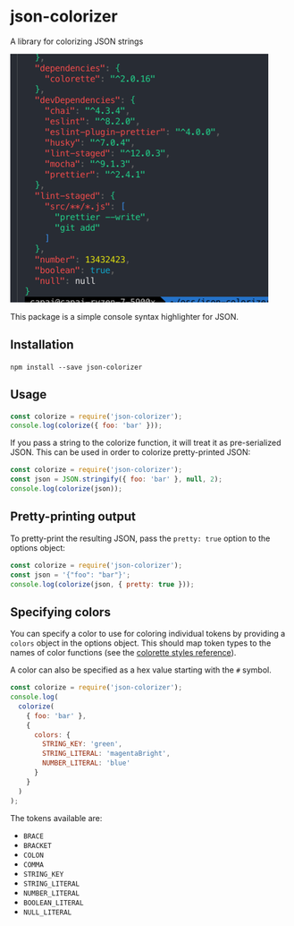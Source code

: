 # json-colorizer

A library for colorizing JSON strings

![](https://raw.githubusercontent.com/capaj/json-colorizer/master/screenshot-colorette.png)

This package is a simple console syntax highlighter for JSON.

## Installation

`npm install --save json-colorizer`

## Usage

```js
const colorize = require('json-colorizer');
console.log(colorize({ foo: 'bar' }));
```

If you pass a string to the colorize function, it will treat it as pre-serialized JSON. This can be used in order to colorize pretty-printed JSON:

```js
const colorize = require('json-colorizer');
const json = JSON.stringify({ foo: 'bar' }, null, 2);
console.log(colorize(json));
```

## Pretty-printing output

To pretty-print the resulting JSON, pass the `pretty: true` option to the options object:

```js
const colorize = require('json-colorizer');
const json = '{"foo": "bar"}';
console.log(colorize(json, { pretty: true }));
```

## Specifying colors

You can specify a color to use for coloring individual tokens by providing a `colors` object in the options object. This should map token types to the names of color functions (see the [colorette styles reference](https://github.com/jorgebucaran/colorette#supported-colors)).

A color can also be specified as a hex value starting with the `#` symbol.

```js
const colorize = require('json-colorizer');
console.log(
  colorize(
    { foo: 'bar' },
    {
      colors: {
        STRING_KEY: 'green',
        STRING_LITERAL: 'magentaBright',
        NUMBER_LITERAL: 'blue'
      }
    }
  )
);
```

The tokens available are:

- `BRACE`
- `BRACKET`
- `COLON`
- `COMMA`
- `STRING_KEY`
- `STRING_LITERAL`
- `NUMBER_LITERAL`
- `BOOLEAN_LITERAL`
- `NULL_LITERAL`
